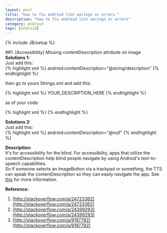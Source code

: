 ```yaml
---
layout: post
title: "how to fix android lint warings or errors "
description: "how to fix android lint warings or errors"
category: android 
tags: [android]
---
```

{% include JB/setup %}

##1. [Accessibility] Missing contentDescription attribute on image           
**Solutions 1:**         
Just add this:        
{% highlight xml %}
android:contentDescription="@string/description"
{% endhighlight %}

then go to yours Strings.xml and add this:

{% highlight xml %}
<string name="description"> YOUR_DESCRIPTION_HERE </string>
{% endhighlight %}

as of your code:

{% highlight xml %}
<ImageButton
    android:id="@+id/callbannerbuttonpg1"
    android:layout_width="fill_parent"
    android:layout_height="wrap_content"
    android:layout_marginTop="157dp"
    android:background="@null"
    android:src="@drawable/callbanner"
    android:visibility="invisible"
    android:contentDescription="@string/description" /> 
 {% endhighlight %}
<!-- more -->  

**Solutions 2:**    
Just add this:        
{% highlight xml %}
android:contentDescription="@null"
{% endhighlight %}

**Description:**       
It's for accessibility for the blind. For accessibility, apps that utilize the contentDescription help blind people navigate by using Android's text-to-speech capabilities.          
So if someone selects an ImageButton via a trackpad or something, the TTS can speak the contentDescription so they can easily navigate the app. See [this](http://developer.android.com/guide/practices/design/accessibility.html#LabelInputs) for more information.          
    
**Reference:**    
1. [http://stackoverflow.com/a/24723362](http://stackoverflow.com/a/24723362)          
2. [http://stackoverflow.com/a/24399293](http://stackoverflow.com/a/24399293)           
3. [http://stackoverflow.com/a/9197792](http://stackoverflow.com/a/9197792)         